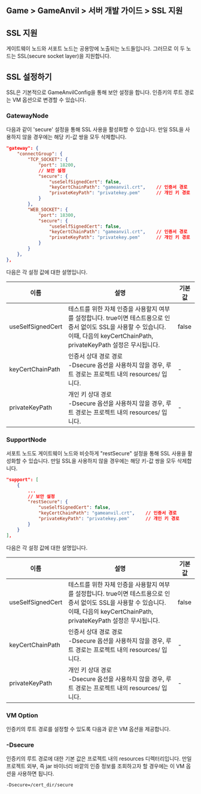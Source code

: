 ## Game > GameAnvil > 서버 개발 가이드 > SSL 지원



## SSL 지원

게이트웨이 노드와 서포트 노드는 공용망에 노출되는 노드들입니다. 그러므로 이 두 노드는 SSL(secure socket layer)을 지원합니다.

## SSL 설정하기

SSL은 기본적으로 GameAnvilConfig을 통해 보안 설정을 합니다. 인증키의 루트 경로는 VM 옵션으로 변경할 수 있습니다.

### GatewayNode

다음과 같이 'secure' 설정을 통해 SSL 사용을 활성화할 수 있습니다. 만일 SSL을 사용하지 않을 경우에는 해당 키-값 쌍을 모두 삭제합니다.


```json
"gateway": {
    "connectGroup": {
        "TCP_SOCKET": {
            "port": 18200,
            // 보안 설정
            "secure": {
                "useSelfSignedCert": false,
                "keyCertChainPath": "gameanvil.crt",    // 인증서 경로
                "privateKeyPath": "privatekey.pem"      // 개인 키 경로
            }
        },
        "WEB_SOCKET": {
            "port": 18300,
            "secure": {
                "useSelfSignedCert": false,
                "keyCertChainPath": "gameanvil.crt",	// 인증서 경로
                "privateKeyPath": "privatekey.pem"      // 개인 키 경로
            }
        }
    },
},
```

다음은 각 설정 값에 대한 설명입니다.

| 이름              | 설명                                                                                                                        | 기본값 |
| ----------------- |---------------------------------------------------------------------------------------------------------------------------| ------ |
| useSelfSignedCert | 테스트를 위한 자체 인증을 사용할지 여부를 설정합니다. true이면 테스트용으로 인증서 없이도 SSL을 사용할 수 있습니다. 이때, 다음의 keyCertChainPath, privateKeyPath 설정은 무시됩니다. | false  |
| keyCertChainPath  | 인증서 상대 경로 경로<br>-Dsecure 옵션을 사용하지 않을 경우, 루트 경로는 프로젝트 내의 resources/ 입니다.                                                   | -      |
| privateKeyPath    | 개인 키 상대 경로<br/>-Dsecure 옵션을 사용하지 않을 경우, 루트 경로는 프로젝트 내의 resources/ 입니다.                                                    | -      |



### SupportNode

서포트 노드도 게이트웨이 노드와 비슷하게 "restSecure" 설정을 통해 SSL 사용을 활성화할 수 있습니다. 만일 SSL을 사용하지 않을 경우에는 해당 키-값 쌍을 모두 삭제합니다.

```json
"support": [
    {
        ...
        // 보안 설정
        "restSecure": {
            "useSelfSignedCert": false,
            "keyCertChainPath": "gameanvil.crt", 	// 인증서 경로
            "privateKeyPath": "privatekey.pem" 		// 개인 키 경로
        }
    }
],
```

다음은 각 설정 값에 대한 설명입니다.

| 이름              | 설명                                                                                                                        | 기본값 |
| ----------------- |---------------------------------------------------------------------------------------------------------------------------| ------ |
| useSelfSignedCert | 테스트를 위한 자체 인증을 사용할지 여부를 설정합니다. true이면 테스트용으로 인증서 없이도 SSL을 사용할 수 있습니다. 이때, 다음의 keyCertChainPath, privateKeyPath 설정은 무시됩니다. | false  |
| keyCertChainPath  | 인증서 상대 경로 경로<br>-Dsecure 옵션을 사용하지 않을 경우, 루트 경로는 프로젝트 내의 resources/ 입니다.                                                   | -      |
| privateKeyPath    | 개인 키 상대 경로<br/>-Dsecure 옵션을 사용하지 않을 경우, 루트 경로는 프로젝트 내의 resources/ 입니다.                                                    | -      |



### VM Option

인증키의 루트 경로를 설정할 수 있도록 다음과 같은 VM 옵션을 제공합니다.

### -Dsecure

인증키의 루트 경로에 대한 기본 값은 프로젝트 내의 resources 디렉터리입니다. 만일 프로젝트 외부, 즉 jar 바이너리 바깥의 인증 정보를 조회하고자 할 경우에는 이 VM 옵션을 사용하면 됩니다.

```
-Dsecure=/cert_dir/secure
```

